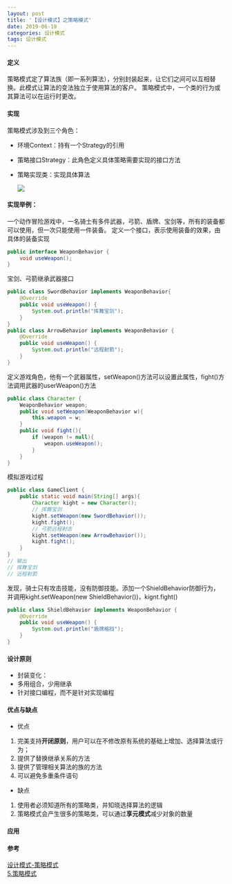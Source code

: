 ```yaml
---
layout: post
title: '【设计模式】之策略模式'
date: 2019-06-19
categories: 设计模式
tags: 设计模式
---
```


#### 定义
策略模式定了算法族（即一系列算法），分别封装起来，让它们之间可以互相替换。此模式让算法的变法独立于使用算法的客户。
策略模式中，一个类的行为或其算法可以在运行时更改。

#### 实现

策略模式涉及到三个角色：

* 环境Context：持有一个Strategy的引用

* 策略接口Strategy：此角色定义具体策略需要实现的接口方法

* 策略实现类：实现具体算法

  ![](https://ae01.alicdn.com/kf/HTB1clLadBKw3KVjSZTEq6AuRpXab.jpg)



#### 实现举例：

一个动作冒险游戏中，一名骑士有多件武器，弓箭、盾牌、宝剑等，所有的装备都可以使用，但一次只能使用一件装备。
定义一个接口，表示使用装备的效果，由具体的装备实现

```Java
public interface WeaponBehavior {
    void useWeapon();
}
```
宝剑、弓箭继承武器接口
```Java
public class SwordBehavior implements WeaponBehavior{
    @Override
    public void useWeapon() {
        System.out.println("挥舞宝剑");
    }
}
public class ArrowBehavior implements WeaponBehavior {
    @Override
    public void useWeapon() {
        System.out.println("远程射箭");
    }
}
```
定义游戏角色，他有一个武器属性，setWeapon()方法可以设置此属性，fight()方法调用武器的userWeapon()方法
```Java
public class Character {
    WeaponBehavior weapon;
    public void setWeapon(WeaponBehavior w){
        this.weapon = w;
    }
    public void fight(){
        if (weapon != null){
            weapon.useWeapon();
        }
    }
}
```
模拟游戏过程
```Java
public class GameClient {
    public static void main(String[] args){
        Character kight = new Character();
        // 挥舞宝剑
        kight.setWeapon(new SwordBehavior());
        kight.fight();
        // 弓箭远程射击
        kight.setWeapon(new ArrowBehavior());
        kight.fight();
    }
}
// 输出
// 挥舞宝剑
// 远程射箭
```
发现，骑士只有攻击技能，没有防御技能。添加一个ShieldBehavior防御行为，
并调用kight.setWeapon(new ShieldBehavior())，kignt.fight()
```Java
public class ShieldBehavior implements WeaponBehavior {
    @Override
    public void useWeapon() {
        System.out.println("盾牌格挡");
    }
}
```


#### 设计原则
* 封装变化：
* 多用组合，少用继承
* 针对接口编程，而不是针对实现编程

#### 优点与缺点
* 优点
1. 完美支持**开闭原则**，用户可以在不修改原有系统的基础上增加、选择算法或行为；
2. 提供了替换继承关系的方法
3. 提供了管理相关算法的族的方法
4. 可以避免多重条件语句
* 缺点
1. 使用者必须知道所有的策略类，并知晓选择算法的逻辑
2. 策略模式会产生很多的策略类，可以通过**享元模式**减少对象的数量

#### 应用


#### 参考
[设计模式-策略模式](https://cyc2018.github.io/CS-Notes/#/notes/%E8%AE%BE%E8%AE%A1%E6%A8%A1%E5%BC%8F?id=_9-%E7%AD%96%E7%95%A5%EF%BC%88strategy%EF%BC%89)  
[5.策略模式](https://design-patterns.readthedocs.io/zh_CN/latest/behavioral_patterns/strategy.html)